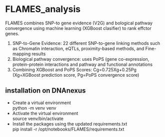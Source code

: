 # FLAMES_analysis
FLAMES combines SNP-to gene evidence (V2G) and bological pathway convergence using machine learning (XGBoost clasifier) to rank effctor genes. <br>
1. SNP-to-Gene Evidence: 22 different SNP-to-gene linking methods such as Chromatin interaction, eQTLs, proximity-based methods, and Fine-mapping results <br>
2. Biological pathway convergence: uses PoPS (gene co-expression, protein-protein interactions and pathway and functional annotations <br>
3. Combining XGBoost and PoPS Scores: Cg=0.725Xg+0.25Pg (Xg=XGBoost prediction score, Pg=PoPS convergence score) <br>   
## installation on DNAnexus
- Create a virtual environment <br>
python -m venv venv <br>
- Activate the virtual environment <br>
source venv/bin/activate <br>
- Install the packages using the updated requirements.txt <br>
pip install -r /opt/notebooks/FLAMES/requirements.txt <br>
